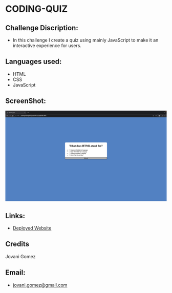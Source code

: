 # CODING-QUIZ
## Challenge Discription:
- In this challenge I create a quiz using mainly JavaScript to make it an interactive experience for users.

## Languages used: 
- HTML 
- CSS 
- JavaScript
 
## ScreenShot:

![image](./assets/codingQuiz.png)


## Links: 
* [Deployed Website](https://jovanigomez.github.io/CODING-QUIZ/)

## Credits 
Jovani Gomez

## Email:

- jovani.gomez@gmail.com

